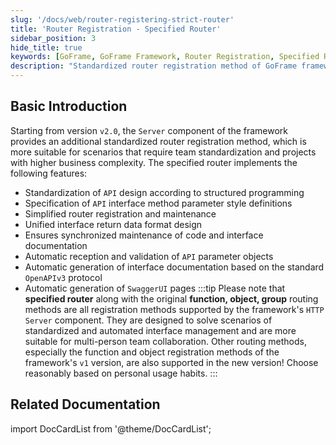 ```yaml
---
slug: '/docs/web/router-registering-strict-router'
title: 'Router Registration - Specified Router'
sidebar_position: 3
hide_title: true
keywords: [GoFrame, GoFrame Framework, Router Registration, Specified Router, API Design, Interface Documentation, OpenAPIv3, SwaggerUI, HTTP Server, Team Collaboration]
description: "Standardized router registration method of GoFrame framework, suitable for complex projects and team collaboration. Supported from version v2.0, covering features like structured API design, parameter style definition, automatic generation and synchronized maintenance of interface documents, etc."
---
```


## Basic Introduction

Starting from version `v2.0`, the `Server` component of the framework provides an additional standardized router registration method, which is more suitable for scenarios that require team standardization and projects with higher business complexity. The specified router implements the following features:

- Standardization of `API` design according to structured programming
- Specification of `API` interface method parameter style definitions
- Simplified router registration and maintenance
- Unified interface return data format design
- Ensures synchronized maintenance of code and interface documentation
- Automatic reception and validation of `API` parameter objects
- Automatic generation of interface documentation based on the standard `OpenAPIv3` protocol
- Automatic generation of `SwaggerUI` pages
:::tip
Please note that **specified router** along with the original **function, object, group** routing methods are all registration methods supported by the framework's `HTTP Server` component. They are designed to solve scenarios of standardized and automated interface management and are more suitable for multi-person team collaboration. Other routing methods, especially the function and object registration methods of the framework's `v1` version, are also supported in the new version! Choose reasonably based on personal usage habits.
:::

## Related Documentation

import DocCardList from '@theme/DocCardList';

<DocCardList />